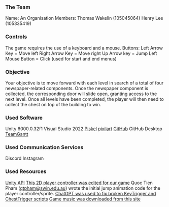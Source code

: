 ### The Team ###
Name: An Organisation
Members:
Thomas Wakelin (105045064)
Henry Lee (105335419)

### Controls ###
The game requires the use of a keyboard and a mouse.
Buttons:
Left Arrow Key = Move left
Right Arrow Key = Move right
Up Arrow key = Jump
Left Mouse Button = Click (used for start and end menus)

### Objective ###
Your objective is to move forward with each level in search of a total of four newspaper-related components.
Once the newspaper component is collected, the corresponding door will slide open, granting access to the next level.
Once all levels have been completed, the player will then need to collect the chest on top of the building to win.

### Used Software ###
Unity 6000.0.32f1
Visual Studio 2022
[Piskel](https://www.piskelapp.com/)
[pixilart](https://www.pixilart.com/)
[GitHub](https://github.com/)
GitHub Desktop
[TeamGantt](https://www.teamgantt.com/)

### Used Communication Services ###
Discord
Instagram

### Used Resources ###
[Unity API](https://docs.unity3d.com/6000.1/Documentation/ScriptReference/index.html)
[This 2D player controller was edited for our game](https://assetstore.unity.com/packages/2d/characters/2d-player-controller-287744)
Quoc Tien Pham (qtpham@swin.edu.au) wrote the initial jump animation code for the player controller/sprite.
[ChatGPT was used to fix broken KeyTrigger and ChestTrigger scripts](https://chatgpt.com/?model=auto) 
[Game music was downloaded from this site](https://pixabay.com)
